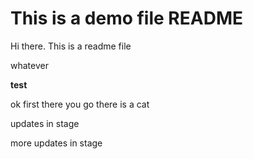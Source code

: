 # This is a demo file README

Hi there.  This is a readme file

whatever

**test** 

ok first
there you go
there is a cat

updates in stage

more updates in stage